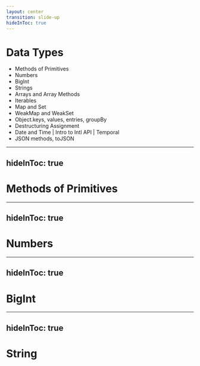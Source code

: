 ```yaml
---
layout: center
transition: slide-up
hideInToc: true
---
```


# Data Types

<div mt-2 />

- Methods of Primitives
- Numbers
- BigInt
- Strings
- Arrays and Array Methods
- Iterables
- Map and Set
- WeakMap and WeakSet
- Object.keys, values, entries, groupBy
- Destructuring Assignment
- Date and Time | Intro to Intl API | Temporal
- JSON methods, toJSON

---
hideInToc: true
---

# Methods of Primitives

<div mt-2 />

---
hideInToc: true
---

# Numbers

---
hideInToc: true
---

# BigInt

---
hideInToc: true
---

# String
